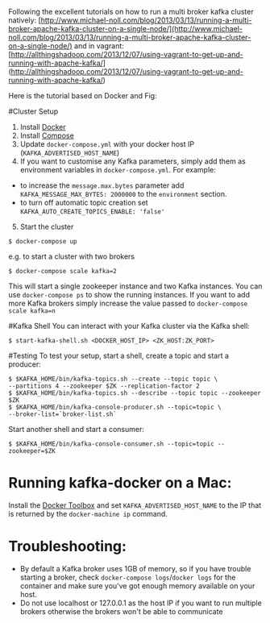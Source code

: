 Following the excellent tutorials on how to run a multi broker kafka cluster natively:
[http://www.michael-noll.com/blog/2013/03/13/running-a-multi-broker-apache-kafka-cluster-on-a-single-node/](http://www.michael-noll.com/blog/2013/03/13/running-a-multi-broker-apache-kafka-cluster-on-a-single-node/) and in vagrant: [http://allthingshadoop.com/2013/12/07/using-vagrant-to-get-up-and-running-with-apache-kafka/] (http://allthingshadoop.com/2013/12/07/using-vagrant-to-get-up-and-running-with-apache-kafka/)

Here is the tutorial based on Docker and Fig:

#Cluster Setup
1. Install [Docker](https://www.docker.io/gettingstarted/#h_installation) 
2. Install [Compose](http://docs.docker.com/compose/install/)
3. Update ```docker-compose.yml``` with your docker host IP (```KAFKA_ADVERTISED_HOST_NAME```) 
4. If you want to customise any Kafka parameters, simply add them as environment variables in ```docker-compose.yml```. For example:
  * to increase the ```message.max.bytes``` parameter add ```KAFKA_MESSAGE_MAX_BYTES: 2000000``` to the ```environment``` section. 
  * to turn off automatic topic creation set ```KAFKA_AUTO_CREATE_TOPICS_ENABLE: 'false'```
5. Start the cluster

```
$ docker-compose up
```

e.g. to start a cluster with two brokers

```
$ docker-compose scale kafka=2
```

This will start a single zookeeper instance and two Kafka instances. You can use ```docker-compose ps``` to show the running instances. If you want to add more Kafka brokers simply increase the value passed to ```docker-compose scale kafka=n```


#Kafka Shell
You can interact with your Kafka cluster via the Kafka shell:

```
$ start-kafka-shell.sh <DOCKER_HOST_IP> <ZK_HOST:ZK_PORT>
```

#Testing
To test your setup, start a shell, create a topic and start a producer:
```
$ $KAFKA_HOME/bin/kafka-topics.sh --create --topic topic \
--partitions 4 --zookeeper $ZK --replication-factor 2
$ $KAFKA_HOME/bin/kafka-topics.sh --describe --topic topic --zookeeper $ZK 
$ $KAFKA_HOME/bin/kafka-console-producer.sh --topic=topic \
--broker-list=`broker-list.sh`
```

Start another shell and start a consumer:

```
$ $KAFKA_HOME/bin/kafka-console-consumer.sh --topic=topic --zookeeper=$ZK
```

# Running kafka-docker on a Mac:

Install the [Docker Toolbox](https://www.docker.com/products/docker-toolbox) and set ```KAFKA_ADVERTISED_HOST_NAME``` to the IP that is returned by the ```docker-machine ip``` command.

# Troubleshooting:

* By default a Kafka broker uses 1GB of memory, so if you have trouble starting a broker, check ```docker-compose logs```/```docker logs``` for the container and make sure you've got enough memory available on your host.
* Do not use localhost or 127.0.0.1 as the host IP if you want to run multiple brokers otherwise the brokers won't be able to communicate

